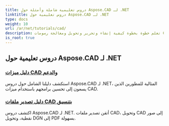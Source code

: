 ```yaml
---
title: دروس تعليمية شاملة وأمثلة حول Aspose.CAD لـ .NET
linktitle: دروس تعليمية حول Aspose.CAD لـ .NET
type: docs
weight: 10
url: /ar/net/tutorials/cad/
description: تعلم خطوة بخطوة كيفية إنشاء وتحرير وتحويل ومعالجة رسومات CAD في تطبيقات .NET الخاصة بك بسهولة وكفاءة. مثالي للمبتدئين والمحترفين على حد سواء.
is_root: true
---
```


## دروس تعليمية حول Aspose.CAD لـ .NET
### [دليل ميزات CAD والدعم](./guide-to-cad-features-and-support/)
استكشف دليلنا الشامل حول دروس Aspose.CAD لـ .NET، المثالية للمطورين الذين يسعون إلى تحسين برامجهم باستخدام ميزات CAD.
### [دليل تصدير ملفات CAD بتنسيق](./guide-to-exporting-cad-format/)
اكتشف دروس Aspose.CAD لـ .NET. أتقن تصدير ملفات CAD، وتحويل CAD إلى صور نقطية، وتحويل DGN إلى PDF بسهولة.